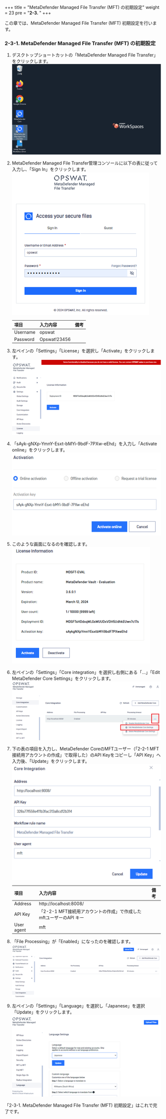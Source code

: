 +++
title = "MetaDefender Managed File Transfer (MFT) の初期設定"
weight = 23
pre = "<b>2-3. </b>"
+++

この章では、MetaDefender Managed File Transfer (MFT) 初期設定を行います。

### 2-3-1. MetaDefender Managed File Transfer (MFT) の初期設定

1. デスクトップショートカットの「MetaDefender Managed File Transfer」をクリックします。
    ![](/images/lab2/Kiosk15.PNG)
1. MetaDefender Managed File Transfer管理コンソールに以下の表に従って入力し、「Sign In」をクリックします。
    ![](/images/lab2/Kiosk16.PNG)
    
    | 項目 | 入力内容 | 備考 |
    | ---- | ---- | ---- |
    | Username | opswat | |
    | Password | Opswat!23456 | |
    
1. 左ペインの「Settings」「License」を選択し「Activate」をクリックします。
    ![](/images/lab2/Kiosk12.PNG)
1. 「sAyk-gNXp-YmnY-Esxt-bMYi-9bdF-7PXw-eEhd」を入力し「Activate online」をクリックします。
    ![](/images/lab2/Kiosk13.PNG)
1. このような画面になるのを確認します。
    ![](/images/lab2/Kiosk17.PNG)
1. 左ペインの「Settings」「Core integration」を選択し右側にある「…」「Edit MetaDefender Core Settings」をクリックします。
    ![](/images/lab2/Kiosk07-02.PNG)
1. 下の表の項目を入力し、MetaDefender CoreのMFTユーザー（「2-2-1 MFT接続用アカウントの作成」で取得した）のAPI Keyをコピーし「API Key」へ入力後、「Update」をクリックします。
    ![](/images/lab2/Kiosk005.PNG)
    
    | 項目 | 入力内容 | 備考 |
    | ---- | ---- | ---- |
    | Address | http://localhost:8008/ | |
    | API Key | 「2-2-1 MFT接続用アカウントの作成」で作成したmftユーザーのAPI キー | |
    | User agent | mft | |
    

1. 「File Processing」が「Enabled」になったのを確認します。
    ![](/images/lab2/Kiosk11.PNG)
1. 左ペインの「Settings」「Language」を選択し「Japanese」を選択「Update」をクリックします。
    ![](/images/lab2/Kiosk006.PNG)

「2-3-1. MetaDefender Managed File Transfer (MFT) 初期設定」はこれで完了です。

